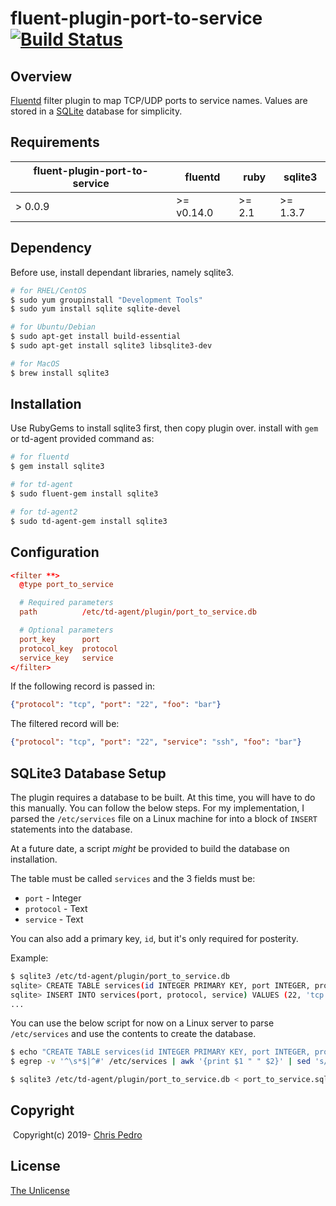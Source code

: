 # fluent-plugin-port-to-service [![Build Status](https://travis-ci.org/cpedro/fluent-plugin-port-to-service.svg?branch=master)](https://travis-ci.org/cpedro/fluent-plugin-port-to-service)

## Overview

[Fluentd](http://fluentd.org/) filter plugin to map TCP/UDP ports to service
names. Values are stored in a [SQLite](https://sqlite.org/index.html) database
for simplicity.

## Requirements
| fluent-plugin-port-to-service | fluentd    | ruby   | sqlite3  |
| ----------------------------- | ---------- | ------ | -------- |
| > 0.0.9                       | >= v0.14.0 | >= 2.1 | >= 1.3.7 |

## Dependency

Before use, install dependant libraries, namely sqlite3.

```bash
# for RHEL/CentOS
$ sudo yum groupinstall "Development Tools"
$ sudo yum install sqlite sqlite-devel

# for Ubuntu/Debian
$ sudo apt-get install build-essential
$ sudo apt-get install sqlite3 libsqlite3-dev

# for MacOS
$ brew install sqlite3
```

## Installation

Use RubyGems to install sqlite3 first, then copy plugin over.
install with `gem` or td-agent provided command as:

```bash
# for fluentd
$ gem install sqlite3

# for td-agent
$ sudo fluent-gem install sqlite3

# for td-agent2
$ sudo td-agent-gem install sqlite3
```

## Configuration

```conf
<filter **>
  @type port_to_service

  # Required parameters
  path          /etc/td-agent/plugin/port_to_service.db

  # Optional parameters
  port_key      port
  protocol_key  protocol
  service_key   service
</filter>
```

If the following record is passed in:
```json
{"protocol": "tcp", "port": "22", "foo": "bar"}
```

The filtered record will be:
```json
{"protocol": "tcp", "port": "22", "service": "ssh", "foo": "bar"}
```

## SQLite3 Database Setup

The plugin requires a database to be built.  At this time, you will have to do
this manually.  You can follow the below steps.  For my implementation, I parsed
the `/etc/services` file on a Linux machine for into a block of `INSERT`
statements into the database.

At a future date, a script *might* be provided to build the database on
installation.

The table must be called `services` and the 3 fields must be:
* `port` - Integer
* `protocol` - Text
* `service` - Text

You can also add a primary key, `id`, but it's only required for posterity.

Example:
```bash
$ sqlite3 /etc/td-agent/plugin/port_to_service.db
sqlite> CREATE TABLE services(id INTEGER PRIMARY KEY, port INTEGER, protocol TEXT, service TEXT);
sqlite> INSERT INTO services(port, protocol, service) VALUES (22, 'tcp', 'ssh');
...
```

You can use the below script for now on a Linux server to parse `/etc/services`
and use the contents to create the database.
```bash
$ echo "CREATE TABLE services(id INTEGER PRIMARY KEY, port INTEGER, protocol TEXT, service TEXT);" > port_to_service.sql
$ egrep -v '^\s*$|^#' /etc/services | awk '{print $1 " " $2}' | sed 's/\// /g' | awk '{print "INSERT INTO services(port, protocol, service) VALUES (" $2 ", \"" $3 "\", \"" $1 "\");"}' >> port_to_service.sql

$ sqlite3 /etc/td-agent/plugin/port_to_service.db < port_to_service.sql
```

## Copyright
​
Copyright(c) 2019- [Chris Pedro](https://chris.thepedros.com/)

## License

[The Unlicense](https://unlicense.org/)
